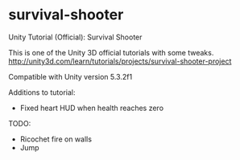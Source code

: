 # survival-shooter
Unity Tutorial (Official): Survival Shooter

This is one of the Unity 3D official tutorials with some tweaks.  
http://unity3d.com/learn/tutorials/projects/survival-shooter-project

Compatible with Unity version 5.3.2f1

Additions to tutorial:
- Fixed heart HUD when health reaches zero

TODO:
- Ricochet fire on walls
- Jump
